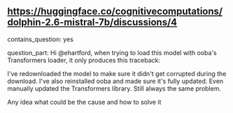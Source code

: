 ## https://huggingface.co/cognitivecomputations/dolphin-2.6-mistral-7b/discussions/4

contains_question: yes

question_part: Hi @ehartford, when trying to load this model with ooba's Transformers loader, it only produces this traceback: 

I've redownloaded the model to make sure it didn't get corrupted during the download. I've also reinstalled ooba and made sure it's fully updated. Even manually updated the Transformers library. Still always the same problem. 

Any idea what could be the cause and how to solve it